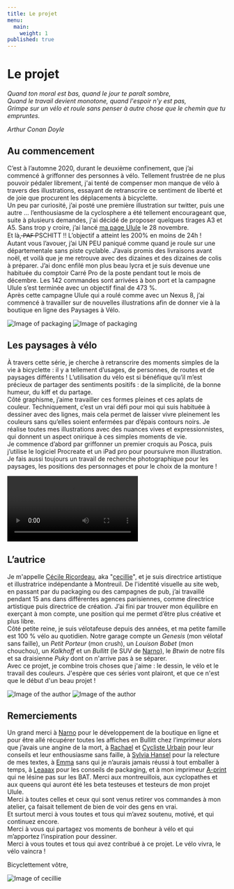 ```yaml
---
title: Le projet
menu:
  main:
    weight: 1
published: true
---
```

# Le projet

*Quand ton moral est bas, quand le jour te paraît sombre,  
Quand le travail devient monotone, quand l'espoir n'y est pas,  
Grimpe sur un vélo et roule sans penser à autre chose que le chemin que tu empruntes.*

*Arthur Conan Doyle*

## Au commencement

C’est à l’automne 2020, durant le deuxième confinement, que j’ai commencé à griffonner des personnes à vélo. Tellement frustrée de ne plus pouvoir pédaler librement, j'ai tenté de compenser mon manque de vélo à travers des illustrations, essayant de retranscrire ce sentiment de liberté et de joie que procurent les déplacements à bicyclette.  
Un peu par curiosité, j’ai posté une première illustration sur twitter, puis une autre … l’enthousiasme de la cyclosphere a été tellement encourageant que, suite à plusieurs demandes, j'ai décidé de proposer quelques tirages A3 et A5. Sans trop y croire, j’ai lancé [ma page Ulule](https://fr.ulule.com/paysages-a-velo/) le 28 novembre.  
Et là,  ̶P̶A̶F̶ PSCHITT !! L’objectif a atteint les 200% en moins de 24h !  
Autant vous l’avouer, j’ai UN PEU paniqué comme quand je roule sur une départementale sans piste cyclable. J’avais promis des livraisons avant noël, et voilà que je me retrouve avec des dizaines et des dizaines de colis à préparer. J’ai donc enfilé mon plus beau lycra et je suis devenue une habituée du comptoir Carré Pro de la poste pendant tout le mois de décembre. Les 142 commandes sont arrivées à bon port et la campagne Ulule s’est terminée avec un objectif final de 473 %.  
Après cette campagne Ulule qui a roulé comme avec un Nexus 8, j’ai commencé à travailler sur de nouvelles illustrations afin de donner vie à la boutique en ligne des Paysages à Vélo.  

![Image of packaging](/images/cecillie_projet-01.jpg)        ![Image of packaging](/images/cecillie_projet-02.jpg)

## Les paysages à vélo

À travers cette série, je cherche à retranscrire des moments simples de la vie à bicyclette : il y a tellement d’usages, de personnes, de routes et de paysages différents ! L’utilisation du vélo est si bénéfique qu’il m’est précieux de partager des sentiments positifs : de la simplicité, de la bonne humeur, du kiff et du partage.  
Côté graphisme, j’aime travailler ces formes pleines et ces aplats de couleur. Techniquement, c’est un vrai défi pour moi qui suis habituée à dessiner avec des lignes, mais cela permet de laisser vivre pleinement les couleurs sans qu’elles soient enfermées par d’épais contours noirs. Je réalise toutes mes illustrations avec des nuances vives et expressionnistes, qui donnent un aspect onirique à ces simples moments de vie.  
Je commence d’abord par griffonner un premier croquis au Posca, puis j’utilise le logiciel Procreate et un iPad pro pour poursuivre mon illustration. Je fais aussi toujours un travail de recherche photographique pour les paysages, les positions des personnages et pour le choix de la monture !  

![Image of backstage](/images/cecillie_backstage.mp4)  

## L’autrice

Je m'appelle [Cécile Ricordeau](https://www.cecillie.fr/), aka "[cecillie](https://twitter.com/onibd)", et je suis directrice artistique et illustratrice indépendante à Montreuil. De l'identité visuelle au site web, en passant par du packaging ou des campagnes de pub, j’ai travaillé pendant 15 ans dans différentes agences parisiennes, comme directrice artistique puis directrice de création. J’ai fini par trouver mon équilibre en exerçant à mon compte, une position qui me permet d’être plus créative et plus libre.  
Côté petite reine, je suis vélotafeuse depuis des années, et ma petite famille est 100 % vélo au quotidien. Notre garage compte un *Genesis* (mon vélotaf sans faille), un *Petit Porteur* (mon crush), un *Louison Bobet* (mon chouchou), un *Kalkhoff* et un *Bullitt* (le SUV de [Narno](https://twitter.com/Narno)), le *Btwin* de notre fils et sa draisienne *Puky* dont on n'arrive pas à se séparer.  
Avec ce projet, je combine trois choses que j'aime : le dessin, le vélo et le travail des couleurs. J'espère que ces séries vont plairont, et que ce n'est que le début d'un beau projet !  

![Image of the author](/images/cecillie_projet-03.jpg)        ![Image of the author](/images/cecillie_projet-04.jpg)

## Remerciements

Un grand merci à [Narno](https://twitter.com/Narno) pour le développement de la boutique en ligne et pour être allé récupérer toutes les affiches en Bullitt chez l’imprimeur alors que j’avais une angine de la mort, à [Rachael](https://www.instagram.com/rachael_laporte/) et [Cycliste Urbain](https://twitter.com/CyclisteUrbain) pour leur conseils et leur enthousiasme sans faille, à [Sylvia Hansel](https://twitter.com/Schneckenbuhl) pour la relecture de mes textes, à [Emma](https://www.instagram.com/emma.chaignon/) sans qui je n’aurais jamais réussi à tout emballer à temps, à [Leaaax](https://www.instagram.com/leaaaxss/) pour les conseils de packaging, et à mon imprimeur [A-print](http://www.imprimerie-aprint.com/) qui ne lésine pas sur les BAT. Merci aux montreuillois, aux cyclopathes et aux queens qui auront été les beta testeuses et testeurs de mon projet Ulule.  
Merci à toutes celles et ceux qui sont venus retirer vos commandes à mon atelier, ça faisait tellement de bien de voir des gens en vrai.  
Et surtout merci à vous toutes et tous qui m’avez soutenu, motivé, et qui continuez encore.  
Merci à vous qui partagez vos moments de bonheur à vélo et qui m’apportez l’inspiration pour dessiner.  
Merci à vous toutes et tous qui avez contribué à ce projet. Le vélo vivra, le vélo vaincra !  

Bicyclettement vôtre,  
  
![Image of cecillie](/images/cecillie_signature.png)
